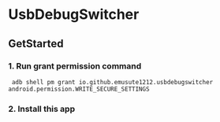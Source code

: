 # UsbDebugSwitcher

## GetStarted

### 1. Run grant permission command

```shell
 adb shell pm grant io.github.emusute1212.usbdebugswitcher android.permission.WRITE_SECURE_SETTINGS
```

### 2. Install this app